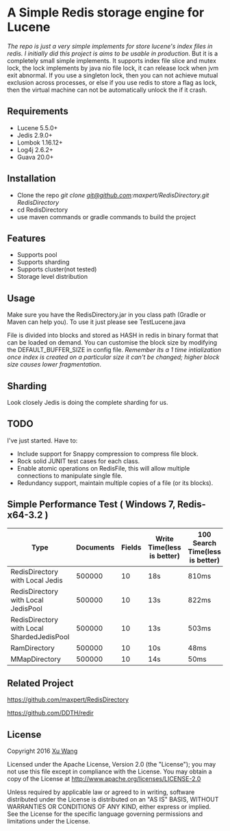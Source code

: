 A Simple Redis storage engine for Lucene
========================================

_The repo is just a very simple implements for store lucene's index files in redis. I initially did this project is aims to be usable in production_.
But it is a completely small simple implements. It supports index file slice and mutex lock, the lock implements by java nio file lock, it can release lock when jvm exit abnormal.
If you use a singleton lock, then you can not achieve mutual exclusion across processes, or else if you use redis to store a flag as lock, then the virtual machine can not be automatically unlock the if it crash.

Requirements
------------

* Lucene 5.5.0+
* Jedis 2.9.0+
* Lombok 1.16.12+
* Log4j 2.6.2+
* Guava 20.0+

Installation
------------

*   Clone the repo _git clone git@github.com:maxpert/RedisDirectory.git RedisDirectory_
*   cd RedisDirectory
*   use maven commands or gradle commands to build the project

Features
--------
*   Supports pool
*   Supports sharding
*   Supports cluster(not tested)
*   Storage level distribution

Usage
-----

 Make sure you have the RedisDirectory.jar in you class path (Gradle or Maven can help you). To use it just please see TestLucene.java

File is divided into blocks and stored as HASH in redis in binary format that can be loaded on demand. You can customise the block size by modifying the DEFAULT_BUFFER_SIZE in config file. *Remember its a 1 time intialization once index is created on a particular size it can't be changed; higher block size causes lower fragmentation*.

Sharding
--------

 Look closely Jedis is doing the complete sharding for us.

TODO
----

I've just started. Have to:

*   Include support for Snappy compression to compress file block.
*   Rock solid JUNIT test cases for each class.
*   Enable atomic operations on RedisFile, this will allow multiple connections to manipulate single file.
*   Redundancy support, maintain multiple copies of a file (or its blocks).

## Simple Performance Test ( Windows 7, Redis-x64-3.2 )
|Type|Documents|Fields|Write Time(less is better)|100 Search Time(less is better)|
|---|---|---|---|---|
|RedisDirectory with Local Jedis|500000|10|18s|810ms|
|RedisDirectory with Local JedisPool|500000|10|13s|822ms|
|RedisDirectory with Local ShardedJedisPool|500000|10|13s|503ms|
|RamDirectory|500000|10|10s|48ms|
|MMapDirectory|500000|10|14s|50ms|

## Related Project
https://github.com/maxpert/RedisDirectory

https://github.com/DDTH/redir

## License

Copyright 2016 [Xu Wang](www.codepub.cn)

Licensed under the Apache License, Version 2.0 (the "License");
you may not use this file except in compliance with the License.
You may obtain a copy of the License at http://www.apache.org/licenses/LICENSE-2.0

Unless required by applicable law or agreed to in writing, software
distributed under the License is distributed on an "AS IS" BASIS,
WITHOUT WARRANTIES OR CONDITIONS OF ANY KIND, either express or implied.
See the License for the specific language governing permissions and
limitations under the License.